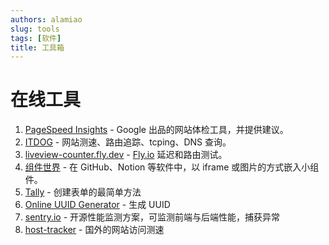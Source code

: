 ```yaml
---
authors: alamiao
slug: tools
tags: [软件]
title: 工具箱
---
```

<!-- truncate -->
# 在线工具

1. [PageSpeed Insights](https://pagespeed.web.dev/) - Google 出品的网站体检工具，并提供建议。
2. [ITDOG](https://www.itdog.cn/) - 网站测速、路由追踪、tcping、DNS 查询。
3. [liveview-counter.fly.dev](https://liveview-counter.fly.dev/) - [Fly.io](http://Fly.io) 延迟和路由测试。
4. [组件世界](https://cn.widgetstore.net/) - 在 GitHub、Notion 等软件中，以 iframe 或图片的方式嵌入小组件。
5. [Tally](https://tally.so/) - 创建表单的最简单方法
6. [Online UUID Generator](https://www.uuidgenerator.net/) - 生成 UUID
7. [sentry.io](http://sentry.io/) - 开源性能监测方案，可监测前端与后端性能，捕获异常
8. [host-tracker](https://www.host-tracker.com/en/ic) - 国外的网站访问测速